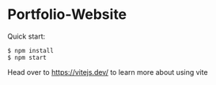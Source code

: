 # Portfolio-Website

Quick start:

```
$ npm install
$ npm start
````

Head over to https://vitejs.dev/ to learn more about using vite

